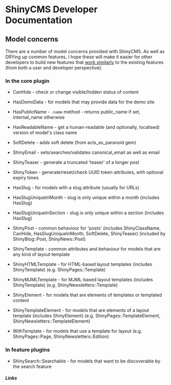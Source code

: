 # ShinyCMS Developer Documentation

## Model concerns

There are a number of model concerns provided with ShinyCMS. As well as DRYing up common features, I hope these will make it easier for other developers to build new features that [work similarly][Why does this matter?] to the existing features (from both a user and developer perspective).

### In the core plugin

* CanHide                - check or change visible/hidden status of content
* HasDemoData            - for models that may provide data for the demo site
* HasPublicName          - `.name` method - returns public_name if set, internal_name otherwise
* HasReadableName        - get a human-readable (and optionally, localised) version of model's class name
* SoftDelete             - adds soft delete (from acts_as_paranoid gem)

* ShinyEmail             - sets/searches/validates canonical_email as well as email
* ShinyTeaser            - generate a truncated 'teaser' of a longer post
* ShinyToken             - generate/reset/check UUID token attributes, with optional expiry times

* HasSlug                - for models with a slug attribute (usually for URLs)
* HasSlugUniqueInMonth   - slug is only unique within a month (includes HasSlug)
* HasSlugUniqueInSection - slug is only unique within a section (includes HasSlug)

* ShinyPost              - common behaviour for 'posts' (includes ShinyClassName, CanHide, HasSlugUniqueInMonth, SoftDelete, ShinyTeaser) (included by ShinyBlog::Post, ShinyNews::Post)

* ShinyTemplate          - common attributes and behaviour for models that are any kind of layout template
* ShinyHTMLTemplate      - for HTML-based layout templates (includes ShinyTemplate) (e.g. ShinyPages::Template)
* ShinyMJMLTemplate      - for MJML-based layout templates (includes ShinyTemplate) (e.g. ShinyNewsletters::Template)

* ShinyElement           - for models that are elements of templates or templated content
* ShinyTemplateElement   - for models that are elements of a layout template (includes ShinyElement) (e.g. ShinyPages::TemplateElement, ShinyNewsletters::TemplateElement)

* WithTemplate           - for models that use a template for layout (e.g. ShinyPages::Page, ShinyNewsletters::Edition)

### In feature plugins

* ShinySearch::Searchable - for models that want to be discoverable by the search feature


##### Links

[Why does this matter?]: https://en.wikipedia.org/wiki/Principle_of_least_astonishment 'Principle of Least Surprise'
